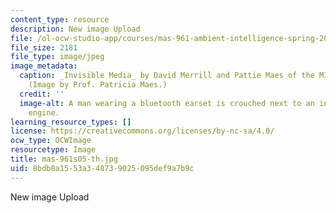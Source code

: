 ```yaml
---
content_type: resource
description: New image Upload
file: /ol-ocw-studio-app/courses/mas-961-ambient-intelligence-spring-2005/8bdb8a1553a348739025095def9a7b9c_mas-961s05-th.jpg
file_size: 2181
file_type: image/jpeg
image_metadata:
  caption: _Invisible Media_ by David Merrill and Pattie Maes of the MIT Media Lab.
    (Image by Prof. Patricia Maes.)
  credit: ''
  image-alt: A man wearing a bluetooth earset is crouched next to an internal combustion
    engine.
learning_resource_types: []
license: https://creativecommons.org/licenses/by-nc-sa/4.0/
ocw_type: OCWImage
resourcetype: Image
title: mas-961s05-th.jpg
uid: 8bdb8a15-53a3-4873-9025-095def9a7b9c
---
```

New image Upload